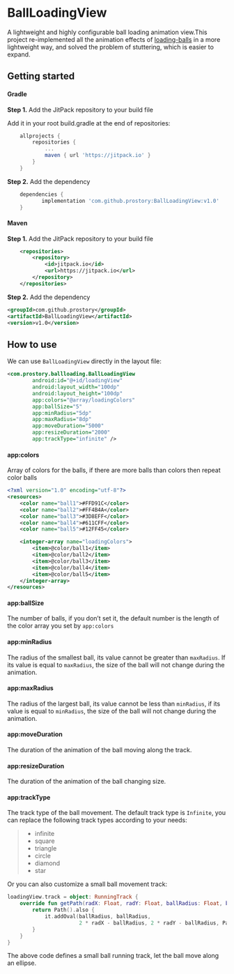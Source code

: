 # BallLoadingView

A lightweight and highly configurable ball loading animation view.This project re-implemented all the animation effects of [loading-balls](https://github.com/glomadrian/loading-balls) in a more lightweight way, and solved the problem of stuttering, which is easier to expand.

## Getting started

#### Gradle

**Step 1.** Add the JitPack repository to your build file

Add it in your root build.gradle at the end of repositories:

```groovy
	allprojects {
		repositories {
			...
			maven { url 'https://jitpack.io' }
		}
	}
```

**Step 2.** Add the dependency

```groovy
	dependencies {
	       implementation 'com.github.prostory:BallLoadingView:v1.0'
	}
```

#### Maven

**Step 1.** Add the JitPack repository to your build file

```xml
	<repositories>
		<repository>
		    <id>jitpack.io</id>
		    <url>https://jitpack.io</url>
		</repository>
	</repositories>
```

**Step 2.** Add the dependency

```xml
<groupId>com.github.prostory</groupId>
<artifactId>BallLoadingView</artifactId>
<version>v1.0</version>
```

## How to use

We can use `BallLoadingView` directly in the layout file:

```xml
<com.prostory.ballloading.BallLoadingView
        android:id="@+id/loadingView"
        android:layout_width="100dp"
        android:layout_height="100dp"
        app:colors="@array/loadingColors"
        app:ballSize="5"
        app:minRadius="5dp"
        app:maxRadius="8dp"
        app:moveDuration="5000"
        app:resizeDuration="2000"
       	app:trackType="infinite" />
```

#### app:colors

Array of colors for the balls, if there are more balls than colors then repeat color balls

```xml
<?xml version="1.0" encoding="utf-8"?>
<resources>
    <color name="ball1">#FFD91C</color>
    <color name="ball2">#FF4B4A</color>
    <color name="ball3">#3D8EFF</color>
    <color name="ball4">#611CFF</color>
    <color name="ball5">#12FF45</color>

    <integer-array name="loadingColors">
        <item>@color/ball1</item>
        <item>@color/ball2</item>
        <item>@color/ball3</item>
        <item>@color/ball4</item>
        <item>@color/ball5</item>
    </integer-array>
</resources>
```

#### app:ballSize

The number of balls, if you don’t set it, the default number is the length of the color array you set by `app:colors`

#### app:minRadius

The radius of the smallest ball, its value cannot be greater than `maxRadius`. If its value is equal to `maxRadius`, the size of the ball will not change during the animation.

#### app:maxRadius

The radius of the largest ball, its value cannot be less than `minRadius`, if its value is equal to `minRadius`, the size of the ball will not change during the animation.

#### app:moveDuration

The duration of the animation of the ball moving along the track.

#### app:resizeDuration

The duration of the animation of the ball changing size.

#### app:trackType

The track type of the ball movement. The default track type is `Infinite`, you can replace the following track types according to your needs:

> *  infinite
> *  square
> *  triangle
> *  circle
> *  diamond
> *  star

Or you can also customize a small ball movement track:

```kotlin
loadingView.track = object: RunningTrack {
    override fun getPath(radX: Float, radY: Float, ballRadius: Float, ballSize: Int): Path {
        return Path().also { 
            it.addOval(ballRadius, ballRadius,
                       2 * radX - ballRadius, 2 * radY - ballRadius, Path.Direction.CW)
        }
    }
}
```

The above code defines a small ball running track, let the ball move along an ellipse.